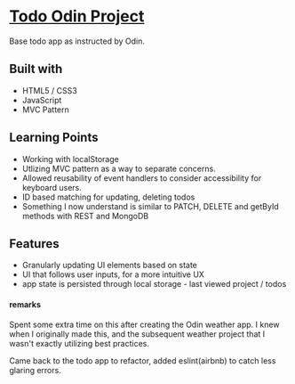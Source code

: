 # [Todo Odin Project](https://0xcire.github.io/odin-todo/)

Base todo app as instructed by Odin.

## Built with

- HTML5 / CSS3
- JavaScript
- MVC Pattern

## Learning Points

- Working with localStorage
- Utlizing MVC pattern as a way to separate concerns.
 - Allowed reusability of event handlers to consider accessibility for keyboard users.
- ID based matching for updating, deleting todos
 - Something I now understand is similar to PATCH, DELETE and get<X>ById methods with REST and MongoDB
 
## Features 

- Granularly updating UI elements based on state
- UI that follows user inputs, for a more intuitive UX
- app state is persisted through local storage - last viewed project / todos

#### remarks

Spent some extra time on this after creating the Odin weather app. I knew when I originally made this, and the subsequent weather project that I wasn't exactly utilizing best practices.

Came back to the todo app to refactor, added eslint(airbnb) to catch less glaring errors.
 
